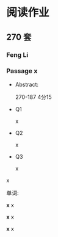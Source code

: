 # 阅读作业

## 270 套

### Feng Li

### Passage x

- Abstract:

  270-187 4分15

- Q1

  x

- Q2

  x

- Q3

  x

x

单词:

**x** x

**x** x

**x** x
